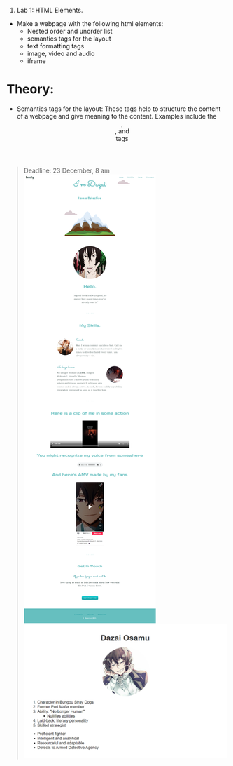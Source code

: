 1. Lab 1: HTML Elements.
* Make a webpage with the following html elements:
   * Nested order and unorder list
   * semantics tags for the layout
   * text formatting tags
   * image, video and audio
   * iframe
# Theory:
* Semantics tags for the layout: These tags help to structure the content of a webpage and give meaning to the content. Examples include the <header>, <footer>, and <main> tags



> Deadline: 23 December, 8 am
 ![](images\Screenshot.png) 
 ![](images\Screenshot1.jpg)